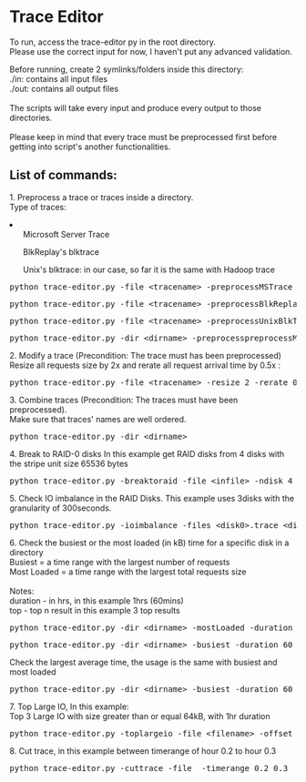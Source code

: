 <h1> Trace Editor </h1>

<p>
To run, access the trace-editor py in the root directory. <br />
Please use the correct input for now, I haven't put any advanced validation. <br />

Before running, create 2 symlinks/folders inside this directory: <br />
./in: contains all input files <br />
./out: contains all output files <br />
<br />
The scripts will take every input and produce every output to those directories. <br />
<br />
Please keep in mind that every trace must be preprocessed first before getting into script's another functionalities.
</p>

<h2>List of commands: </h2>
<p>
1. Preprocess a trace or traces inside a directory.<br />
Type of traces:<br/>
<li>
  <ol>Microsoft Server Trace</ol>
  <ol>BlkReplay's blktrace</ol>
  <ol>Unix's blktrace: in our case, so far it is the same with Hadoop trace</ol>
</li>
</p>
<pre>python trace-editor.py -file &lt;tracename&gt; -preprocessMSTrace (-filter read/write)</pre>
<pre>python trace-editor.py -file &lt;tracename&gt; -preprocessBlkReplayTrace (-filter read/write)</pre>
<pre>python trace-editor.py -file &lt;tracename&gt; -preprocessUnixBlkTrace (-filter read/write)</pre>
<pre>python trace-editor.py -dir &lt;dirname&gt; -preprocesspreprocessMSTrace (-filter read/write)</pre>

<p>
2. Modify a trace (Precondition: The trace must has been preprocessed)<br />
Resize all requests size by 2x and rerate all request arrival time by 0.5x : <br />
</p>
<pre>python trace-editor.py -file &lt;tracename&gt; -resize 2 -rerate 0.5</pre>

<p>
3. Combine traces (Precondition: The traces must have been preprocessed).<br />
Make sure that traces' names are well ordered.
</p>
<pre>python trace-editor.py -dir &lt;dirname&gt; </pre>

<p>
4. Break to RAID-0 disks
In this example get RAID disks from 4 disks with the stripe unit size 65536 bytes
</p>

<pre>python trace-editor.py -breaktoraid -file &lt;infile&gt; -ndisk 4 -stripe 65536</pre>

<p>
5. Check IO imbalance in the RAID Disks.
This example uses 3disks with the granularity of 300seconds.
</p>

<pre>python trace-editor.py -ioimbalance -files &lt;disk0&gt;.trace &lt;disk1&gt;.trace &lt;disk2&gt;.trace -granularity 300</pre>

<p>
6. Check the busiest or the most loaded (in kB) time for a specific disk in a directory <br />
Busiest = a time range with the largest number of requests <br />
Most Loaded = a time range with the largest total requests size <br />
<br />
Notes: <br />
duration - in hrs, in this example 1hrs (60mins) <br />
top - top n result in this example 3 top results <br />
</p>
<pre>python trace-editor.py -dir &lt;dirname&gt; -mostLoaded -duration 60 -top 3</pre>
<pre>python trace-editor.py -dir &lt;dirname&gt; -busiest -duration 60 -top 3</pre>

<p> Check the largest average time, the usage is the same with busiest and most loaded </p>
<pre>python trace-editor.py -dir &lt;dirname&gt; -busiest -duration 60 -top 3</pre>

<p>
7. Top Large IO, In this example: <br />
Top 3 Large IO with size greater than or equal 64kB, with 1hr duration
</p>

<pre>python trace-editor.py -toplargeio -file &lt;filename&gt; -offset 64 -devno 0 -duration 60 -top 3</pre>

<p>
8. Cut trace, in this example between timerange of hour 0.2 to hour 0.3
</p>

<pre>python trace-editor.py -cuttrace -file <filename> -timerange 0.2 0.3</pre>



